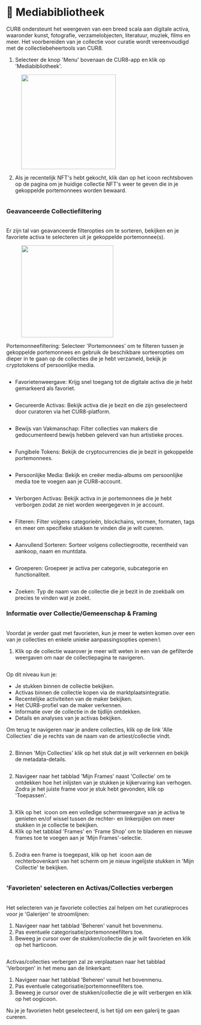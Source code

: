 # 🎨 Mediabibliotheek

CUR8 ondersteunt het weergeven van een breed scala aan digitale activa, waaronder kunst, fotografie, verzamelobjecten, literatuur, muziek, films en meer. Het voorbereiden van je collectie voor curatie wordt vereenvoudigd met de collectiebeheertools van CUR8. &#x20;

1. Selecteer de knop 'Menu' bovenaan de CUR8-app en klik op 'Mediabibliotheek'.

<figure><img src="../.gitbook/assets/Screenshot 2025-01-13 at 13.23.32.png" alt="" width="252"><figcaption></figcaption></figure>

2. Als je recentelijk NFT's hebt gekocht, klik dan op het <img src="../.gitbook/assets/Screenshot 2024-04-11 at 12.08.45.png" alt="" data-size="line">icoon rechtsboven op de pagina om je huidige collectie NFT's weer te geven die in je gekoppelde portemonnees worden bewaard.

<figure><img src="../.gitbook/assets/Screenshot 2025-01-03 at 09.32.21.png" alt=""><figcaption></figcaption></figure>

### Geavanceerde Collectiefiltering &#x20;

\
Er zijn tal van geavanceerde filteropties om te sorteren, bekijken en je favoriete activa te selecteren uit je gekoppelde portemonnee(s).

<figure><img src="../.gitbook/assets/Screenshot 2025-01-03 at 09.33.38.png" alt="" width="245"><figcaption></figcaption></figure>

Portemonneefiltering: Selecteer 'Portemonnees' om te filteren tussen je gekoppelde portemonnees en gebruik de beschikbare sorteeropties om dieper in te gaan op de collecties die je hebt verzameld, bekijk je cryptotokens of persoonlijke media.

<figure><img src="../.gitbook/assets/Screenshot 2025-01-03 at 09.35.06.png" alt=""><figcaption></figcaption></figure>

* Favorietenweergave: Krijg snel toegang tot de digitale activa die je hebt gemarkeerd als favoriet.

<figure><img src="../.gitbook/assets/Screenshot 2025-01-03 at 09.38.17.png" alt=""><figcaption></figcaption></figure>

* Gecureerde Activas: Bekijk activa die je bezit en die zijn geselecteerd door curatoren via het CUR8-platform.

<figure><img src="../.gitbook/assets/Screenshot 2025-01-03 at 09.44.25.png" alt=""><figcaption></figcaption></figure>

* Bewijs van Vakmanschap: Filter collecties van makers die gedocumenteerd bewijs hebben geleverd van hun artistieke proces.

<figure><img src="../.gitbook/assets/Screenshot 2025-01-03 at 09.45.35.png" alt=""><figcaption></figcaption></figure>

* Fungibele Tokens: Bekijk de cryptocurrencies die je bezit in gekoppelde portemonnees.

<figure><img src="../.gitbook/assets/Screenshot 2025-01-03 at 09.47.03.png" alt=""><figcaption></figcaption></figure>

* Persoonlijke Media: Bekijk en creëer media-albums om persoonlijke media toe te voegen aan je CUR8-account.

<figure><img src="../.gitbook/assets/Screenshot 2025-01-03 at 09.50.47.png" alt=""><figcaption></figcaption></figure>

* Verborgen Activas: Bekijk activa in je portemonnees die je hebt verborgen zodat ze niet worden weergegeven in je account.&#x20;

<figure><img src="../.gitbook/assets/Screenshot 2025-01-03 at 09.51.33.png" alt=""><figcaption></figcaption></figure>

* Filteren: Filter volgens categorieën, blockchains, vormen, formaten, tags en meer om specifieke stukken te vinden die je wilt cureren.

<figure><img src="../.gitbook/assets/Screenshot 2025-01-03 at 09.53.19.png" alt=""><figcaption></figcaption></figure>

* Aanvullend Sorteren: Sorteer volgens collectiegrootte, recentheid van aankoop, naam en muntdata.

<figure><img src="../.gitbook/assets/Screenshot 2025-01-03 at 09.54.12.png" alt=""><figcaption></figcaption></figure>

* Groeperen: Groepeer je activa per categorie, subcategorie en functionaliteit. &#x20;

<figure><img src="../.gitbook/assets/Screenshot 2025-01-03 at 09.56.09.png" alt=""><figcaption></figcaption></figure>

* Zoeken: Typ de naam van de collectie die je bezit in de zoekbalk om precies te vinden wat je zoekt.

### Informatie over Collectie/Gemeenschap & Framing

\
Voordat je verder gaat met favorieten, kun je meer te weten komen over een van je collecties en enkele unieke aanpassingsopties openen:\

1. Klik op de collectie waarover je meer wilt weten in een van de gefilterde weergaven om naar de collectiepagina te navigeren.

<figure><img src="../.gitbook/assets/Screenshot 2025-01-03 at 10.00.13.png" alt=""><figcaption></figcaption></figure>

Op dit niveau kun je:

* Je stukken binnen de collectie bekijken.&#x20;
* Activas binnen de collectie kopen via de marktplaatsintegratie.&#x20;
* Recentelijke activiteiten van de maker bekijken.
* Het CUR8-profiel van de maker verkennen.
* Informatie over de collectie in de tijdlijn ontdekken.
* Details en analyses van je activas bekijken.

Om terug te navigeren naar je andere collecties, klik op de link 'Alle Collecties' die je rechts van de naam van de artiest/collectie vindt.&#x20;

<figure><img src="../.gitbook/assets/Screenshot 2025-01-03 at 10.04.03.png" alt=""><figcaption></figcaption></figure>

2. Binnen 'Mijn Collecties' klik op het stuk dat je wilt verkennen en bekijk de metadata-details.

<figure><img src="../.gitbook/assets/Screenshot 2025-01-03 at 10.08.29.png" alt=""><figcaption></figcaption></figure>

2. Navigeer naar het tabblad 'Mijn Frames' naast 'Collectie' om te ontdekken hoe het inlijsten van je stukken je kijkervaring kan verhogen. Zodra je het juiste frame voor je stuk hebt gevonden, klik op 'Toepassen'.

<figure><img src="../.gitbook/assets/Screenshot 2025-01-03 at 10.09.50.png" alt=""><figcaption></figcaption></figure>

3. Klik op het <img src="../.gitbook/assets/Screenshot 2024-04-10 at 11.29.17.png" alt="" data-size="line"> icoon om een volledige schermweergave van je activa te genieten en/of wissel tussen de rechter- en linkerpijlen om meer stukken in je collectie te bekijken.
4. Klik op het tabblad 'Frames' en 'Frame Shop' om te bladeren en nieuwe frames toe te voegen aan je 'Mijn Frames'-selectie.

<figure><img src="../.gitbook/assets/Screenshot 2025-01-03 at 10.36.08.png" alt=""><figcaption></figcaption></figure>

5. Zodra een frame is toegepast, klik op het <img src="../.gitbook/assets/Screenshot 2024-04-12 at 07.54.32.png" alt="" data-size="line"> icoon aan de rechterbovenkant van het scherm om je nieuw ingelijste stukken in 'Mijn Collectie' te bekijken.

<figure><img src="../.gitbook/assets/Screenshot 2025-01-03 at 10.37.16.png" alt=""><figcaption></figcaption></figure>

### 'Favorieten' selecteren en Activas/Collecties verbergen

\
Het selecteren van je favoriete collecties zal helpen om het curatieproces voor je 'Galerijen' te stroomlijnen:

1. Navigeer naar het tabblad 'Beheren' vanuit het bovenmenu.&#x20;
2. Pas eventuele categorisatie/portemonneefilters toe.
3. Beweeg je cursor over de stukken/collectie die je wilt favorieten en klik op het harticoon.

<figure><img src="../.gitbook/assets/Screenshot 2025-01-03 at 10.39.38.png" alt=""><figcaption></figcaption></figure>

Activas/collecties verbergen zal ze verplaatsen naar het tabblad 'Verborgen' in het menu aan de linkerkant:

1. Navigeer naar het tabblad 'Beheren' vanuit het bovenmenu.&#x20;
2. Pas eventuele categorisatie/portemonneefilters toe.
3. Beweeg je cursor over de stukken/collectie die je wilt verbergen en klik op het oogicoon.

Nu je je favorieten hebt geselecteerd, is het tijd om een galerij te gaan cureren.&#x20;